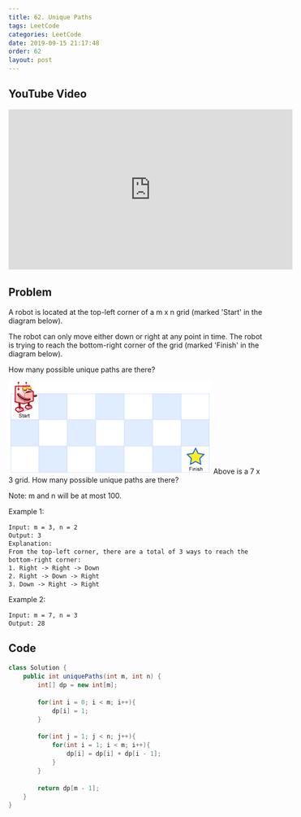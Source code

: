 ```yaml
---
title: 62. Unique Paths
tags: LeetCode
categories: LeetCode
date: 2019-09-15 21:17:48
order: 62
layout: post
---
```


## YouTube Video

<iframe width="560" height="315" src="https://www.youtube.com/embed/L6dWXuh8BuE" frameborder="0" allow="accelerometer; autoplay; encrypted-media; gyroscope; picture-in-picture" allowfullscreen></iframe>

## Problem

A robot is located at the top-left corner of a m x n grid (marked 'Start' in the diagram below).

The robot can only move either down or right at any point in time. The robot is trying to reach the bottom-right corner of the grid (marked 'Finish' in the diagram below).

How many possible unique paths are there?

![image tooltip here](./assets/62.png)
Above is a 7 x 3 grid. How many possible unique paths are there?

Note: m and n will be at most 100.

Example 1:

```
Input: m = 3, n = 2
Output: 3
Explanation:
From the top-left corner, there are a total of 3 ways to reach the bottom-right corner:
1. Right -> Right -> Down
2. Right -> Down -> Right
3. Down -> Right -> Right
```

Example 2:

```
Input: m = 7, n = 3
Output: 28
```

## Code

```java
class Solution {
    public int uniquePaths(int m, int n) {
        int[] dp = new int[m];

        for(int i = 0; i < m; i++){
            dp[i] = 1;
        }

        for(int j = 1; j < n; j++){
            for(int i = 1; i < m; i++){
                dp[i] = dp[i] + dp[i - 1];
            }
        }

        return dp[m - 1];
    }
}
```
